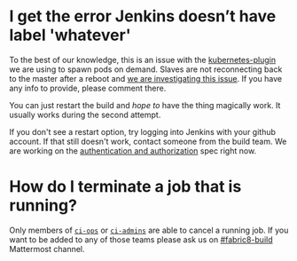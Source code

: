 # I get the error Jenkins doesn’t have label 'whatever'

To the best of our knowledge, this is an issue with the
[kubernetes-plugin][k8s-plugin] we are using to spawn pods on demand. Slaves are
not reconnecting back to the master after a reboot and [we are investigating
this issue][issue-label]. If you have any info to provide, please comment there.

You can just restart the build and _hope to_ have the thing magically work. It
usually works during the second attempt.

If you don't see a restart option, try logging into Jenkins with your github
account. If that still doesn't work, contact someone from the build team. We are
working on the [authentication and authorization][issue-auth] spec right now.


# How do I terminate a job that is running?

Only members of [`ci-ops`][ci-ops] or [`ci-admins`][ci-admins] are able to cancel
a running job. If you want to be added to any of those teams please ask us on
[#fabric8-build][mm-f8-build] Mattermost channel. 

[ci-ops]: https://github.com/orgs/fabric8io/teams/ci-ops
[ci-admins]: https://github.com/orgs/fabric8io/teams/ci-admins
[k8s-plugin]: https://github.com/jenkinsci/kubernetes-plugin
[issue-label]: https://github.com/fabric8io/fabric8-build-team/issues/17
[issue-auth]: https://github.com/fabric8io/fabric8-build-team/issues/14
[mm-f8-build]: https://chat.openshift.io/developers/channels/fabric8-cd